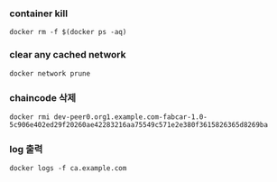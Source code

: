### container kill

    docker rm -f $(docker ps -aq)
   
### clear any cached network

    docker network prune
    
### chaincode 삭제
    docker rmi dev-peer0.org1.example.com-fabcar-1.0-5c906e402ed29f20260ae42283216aa75549c571e2e380f3615826365d8269ba
   
   
### log 출력
    docker logs -f ca.example.com
    